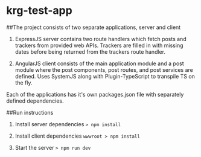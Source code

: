 # krg-test-app
##The project consists of two separate applications, server and client

1. ExpressJS server contains two route handlers which fetch posts and trackers from provided web APIs. Trackers are filled in with missing dates before being returned from the trackers route handler.

2. AngularJS client consists of the main application module and a post module where the post components, post routes, and post services are defined. Uses SystemJS along with Plugin-TypeScript to transpile TS on the fly.

Each of the applications has it's own packages.json file with separately defined dependencies.


##Run instructions

1. Install server dependencies
	`> npm install`

2. Install client dependencies
  `wwwroot > npm install`

3. Start the server
	`> npm run dev`
